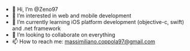 - 👋 Hi, I’m @Zeno97
- 👀 I’m interested in web and mobile development
- 🌱 I’m currently learning iOS platform development (objective-c, swift) and .net framework
- 💞️ I’m looking to collaborate on everything
- 📫 How to reach me: massimiliano.coppola97@gmail.com

<!---
Zeno97/Zeno97 is a ✨ special ✨ repository because its `README.md` (this file) appears on your GitHub profile.
You can click the Preview link to take a look at your changes.
--->
